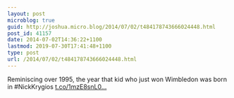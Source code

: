 ```yaml
---
layout: post
microblog: true
guid: http://joshua.micro.blog/2014/07/02/t484178743666024448.html
post_id: 41157
date: 2014-07-02T14:36:22+1100
lastmod: 2019-07-30T17:41:48+1100
type: post
url: /2014/07/02/t484178743666024448.html
---
```

Reminiscing over 1995, the year that kid who just won Wimbledon was born in #NickKrygios [t.co/1mzE8snL0...](https://t.co/1mzE8snL0B)
